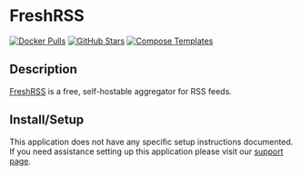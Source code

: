 # FreshRSS

[![Docker Pulls](https://img.shields.io/docker/pulls/linuxserver/freshrss?style=flat-square&color=607D8B&label=docker%20pulls&logo=docker)](https://hub.docker.com/r/linuxserver/freshrss)
[![GitHub Stars](https://img.shields.io/github/stars/linuxserver/docker-freshrss?style=flat-square&color=607D8B&label=github%20stars&logo=github)](https://github.com/linuxserver/docker-freshrss)
[![Compose Templates](https://img.shields.io/static/v1?style=flat-square&color=607D8B&label=compose&message=templates)](https://github.com/jodfie/TrunkSTARTer/tree/master/compose/.apps/freshrss)

## Description

[FreshRSS](https://freshrss.org/) is a free, self-hostable aggregator for RSS
feeds.

## Install/Setup

This application does not have any specific setup instructions documented. If
you need assistance setting up this application please visit our
[support page](https://trunkstarter.com/basics/support/).
